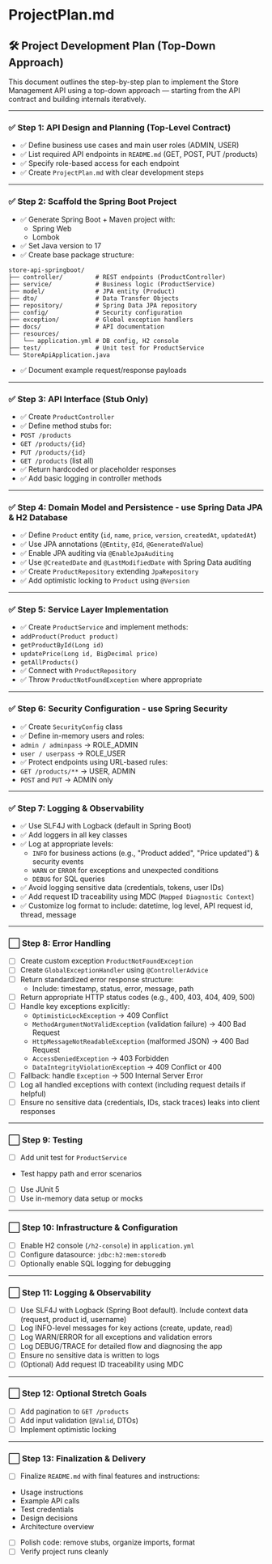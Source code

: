 # ProjectPlan.md

## 🛠️ Project Development Plan (Top-Down Approach)

This document outlines the step-by-step plan to implement the Store Management API using a top-down approach — starting from the API contract and building internals iteratively.

---

### ✅ Step 1: API Design and Planning (Top-Level Contract)

- ✅ Define business use cases and main user roles (ADMIN, USER)
- ✅ List required API endpoints in `README.md` (GET, POST, PUT /products)
- ✅ Specify role-based access for each endpoint
- ✅ Create `ProjectPlan.md` with clear development steps

---

### ✅ Step 2: Scaffold the Spring Boot Project

- ✅ Generate Spring Boot + Maven project with:
  - Spring Web 
  - Lombok
- ✅ Set Java version to 17
- ✅ Create base package structure:
```
store-api-springboot/
├── controller/         # REST endpoints (ProductController)
├── service/            # Business logic (ProductService)
├── model/              # JPA entity (Product)
├── dto/                # Data Transfer Objects
├── repository/         # Spring Data JPA repository
├── config/             # Security configuration
├── exception/          # Global exception handlers
├── docs/               # API documentation
├── resources/
│   └── application.yml # DB config, H2 console
├── test/               # Unit test for ProductService
└── StoreApiApplication.java
```
- ✅ Document example request/response payloads

---

### ✅ Step 3: API Interface (Stub Only)

- ✅ Create `ProductController`
- ✅ Define method stubs for:
- `POST /products`
- `GET /products/{id}`
- `PUT /products/{id}`
- `GET /products` (list all)
- ✅ Return hardcoded or placeholder responses
- ✅ Add basic logging in controller methods

---

### ✅ Step 4:  Domain Model and Persistence - use Spring Data JPA & H2 Database

- ✅ Define `Product` entity (`id`, `name`, `price`, `version`, `createdAt`, `updatedAt`)
- ✅ Use JPA annotations (`@Entity`, `@Id`, `@GeneratedValue`)
- ✅ Enable JPA auditing via `@EnableJpaAuditing`
- ✅ Use `@CreatedDate` and `@LastModifiedDate` with Spring Data auditing
- ✅ Create `ProductRepository` extending `JpaRepository`
- ✅ Add optimistic locking to `Product` using `@Version`

---

### ✅ Step 5: Service Layer Implementation

- ✅ Create `ProductService` and implement methods:
- `addProduct(Product product)`
- `getProductById(Long id)`
- `updatePrice(Long id, BigDecimal price)`
- `getAllProducts()`
- ✅ Connect with `ProductRepository`
- ✅ Throw `ProductNotFoundException` where appropriate

---

### ✅ Step 6: Security Configuration - use Spring Security

- ✅ Create `SecurityConfig` class
- ✅ Define in-memory users and roles:
- `admin / adminpass` → ROLE_ADMIN
- `user / userpass` → ROLE_USER
- ✅ Protect endpoints using URL-based rules:
- `GET /products/**` → USER, ADMIN
- `POST` and `PUT` → ADMIN only

---

### ✅ Step 7: Logging & Observability

- ✅ Use SLF4J with Logback (default in Spring Boot)
- ✅ Add loggers in all key classes 
- ✅ Log at appropriate levels:
  - `INFO` for business actions (e.g., "Product added", "Price updated") & security events
  - `WARN` or `ERROR` for exceptions and unexpected conditions
  - `DEBUG` for SQL queries 
- ✅ Avoid logging sensitive data (credentials, tokens, user IDs)
- ✅ Add request ID traceability using MDC (`Mapped Diagnostic Context`)
- ✅ Customize log format to include: datetime, log level, API request id, thread, message
  
---

### ⬜ Step 8: Error Handling

- [ ] Create custom exception `ProductNotFoundException`
- [ ] Create `GlobalExceptionHandler` using `@ControllerAdvice`
- [ ] Return standardized error response structure:
  - Include: timestamp, status, error, message, path
- [ ] Return appropriate HTTP status codes (e.g., 400, 403, 404, 409, 500)
- [ ] Handle key exceptions explicitly:
  - `OptimisticLockException` → 409 Conflict
  - `MethodArgumentNotValidException` (validation failure) → 400 Bad Request
  - `HttpMessageNotReadableException` (malformed JSON) → 400 Bad Request
  - `AccessDeniedException` → 403 Forbidden
  - `DataIntegrityViolationException` → 409 Conflict or 400
- [ ] Fallback: handle `Exception` → 500 Internal Server Error
- [ ] Log all handled exceptions with context (including request details if helpful)
- [ ] Ensure no sensitive data (credentials, IDs, stack traces) leaks into client responses

---

### ⬜ Step 9: Testing

- [ ] Add unit test for `ProductService`
- Test happy path and error scenarios
- [ ] Use JUnit 5
- [ ] Use in-memory data setup or mocks

---

### ⬜ Step 10: Infrastructure & Configuration

- [ ] Enable H2 console (`/h2-console`) in `application.yml`
- [ ] Configure datasource: `jdbc:h2:mem:storedb`
- [ ] Optionally enable SQL logging for debugging

---

### ⬜ Step 11: Logging & Observability

- [ ] Use SLF4J with Logback (Spring Boot default). Include context data (request, product id, username)
- [ ] Log INFO-level messages for key actions (create, update, read)
- [ ] Log WARN/ERROR for all exceptions and validation errors
- [ ] Log DEBUG/TRACE for detailed flow and diagnosing the app
- [ ] Ensure no sensitive data is written to logs
- [ ] (Optional) Add request ID traceability using MDC

---

### ⬜ Step 12: Optional Stretch Goals

- [ ] Add pagination to `GET /products`
- [ ] Add input validation (`@Valid`, DTOs)
- [ ] Implement optimistic locking

---

### ⬜ Step 13: Finalization & Delivery

- [ ] Finalize `README.md` with final features and instructions:
- Usage instructions
- Example API calls
- Test credentials
- Design decisions
- Architecture overview
- [ ] Polish code: remove stubs, organize imports, format
- [ ] Verify project runs cleanly
